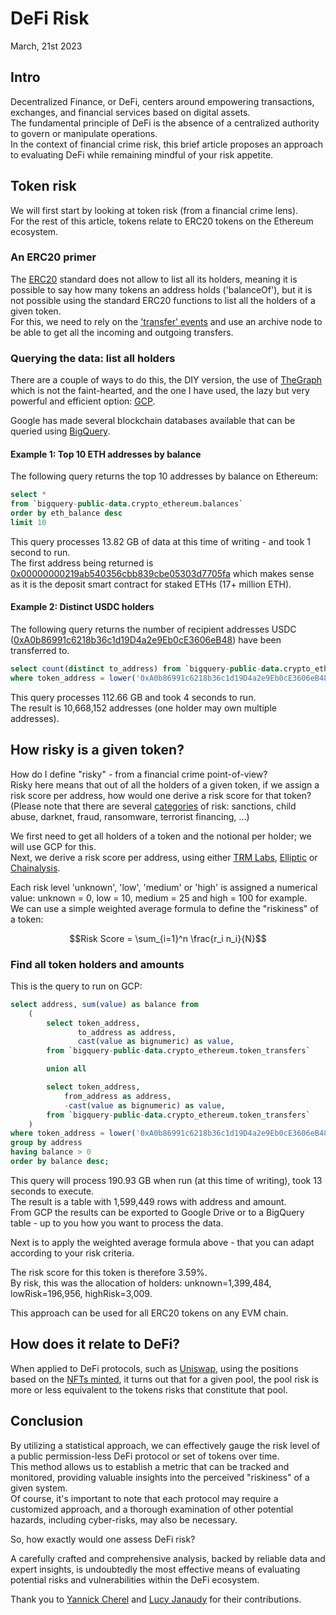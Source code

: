# DeFi Risk

March, 21st 2023

## Intro

Decentralized Finance, or DeFi, centers around empowering transactions, exchanges, and financial services based on digital assets.  
The fundamental principle of DeFi is the absence of a centralized authority to govern or manipulate operations.  
In the context of financial crime risk, this brief article proposes an approach to evaluating DeFi while remaining mindful of your risk appetite.

## Token risk

We will first start by looking at token risk (from a financial crime lens).  
For the rest of this article, tokens relate to ERC20 tokens on the Ethereum ecosystem.

### An ERC20 primer
The [ERC20](https://ethereum.org/en/developers/docs/standards/tokens/erc-20/) standard does not allow to list
all its holders, meaning it is possible to say how many tokens an address holds ('balanceOf'), but it is not possible
using the standard ERC20 functions to list all the holders of a given token.  
For this, we need to rely on the ['transfer' events](https://docs.openzeppelin.com/contracts/2.x/api/token/erc20#IERC20-Transfer-address-address-uint256-) 
and use an archive node to be able to get all the incoming and outgoing transfers.  

### Querying the data: list all holders
There are a couple of ways to do this, the DIY version, the use of [TheGraph](https://thegraph.com/) which
is not the faint-hearted, and the one I have used, the lazy but very powerful and efficient option: [GCP](https://cloud.google.com/).  

Google has made several blockchain databases available that can be queried using [BigQuery](https://cloud.google.com/bigquery).  

#### Example 1: Top 10 ETH addresses by balance
The following query returns the top 10 addresses by balance on Ethereum:

```sql
select *
from `bigquery-public-data.crypto_ethereum.balances`
order by eth_balance desc
limit 10
```

This query processes 13.82 GB of data at this time of writing - and took 1 second to run.  
The first address being returned is [0x00000000219ab540356cbb839cbe05303d7705fa](https://etherscan.io/address/0x00000000219ab540356cbb839cbe05303d7705fa) which makes sense as it is
the deposit smart contract for staked ETHs (17+ million ETH).

#### Example 2: Distinct USDC holders
The following query returns the number of recipient addresses USDC ([0xA0b86991c6218b36c1d19D4a2e9Eb0cE3606eB48](https://etherscan.io/address/0xA0b86991c6218b36c1d19D4a2e9Eb0cE3606eB48)) have been 
transferred to.

```sql
select count(distinct to_address) from `bigquery-public-data.crypto_ethereum.token_transfers`
where token_address = lower('0xA0b86991c6218b36c1d19D4a2e9Eb0cE3606eB48'); 
```

This query processes 112.66 GB and took 4 seconds to run.  
The result is 10,668,152 addresses (one holder may own multiple addresses).

## How risky is a given token?

How do I define "risky" - from a financial crime point-of-view?  
Risky here means that out of all the holders of a given token, if we assign a risk score per address, 
how would one derive a risk score for that token?  
(Please note that there are several [categories](https://academy.chainalysis.com/risky-typologies) of risk: sanctions, child abuse, darknet, fraud, ransomware, terrorist financing, ...)  

We first need to get all holders of a token and the notional per holder; we will use GCP for this.  
Next, we derive a risk score per address, using either [TRM Labs](https://www.trmlabs.com/), [Elliptic](https://www.elliptic.co/)
or [Chainalysis](https://www.chainalysis.com/).

Each risk level 'unknown', 'low', 'medium' or 'high' is assigned a numerical value:  unknown = 0, low = 10, medium = 25 and high = 100 
for example.  
We can use a simple weighted average formula to define the "riskiness" of a token: 

$$Risk Score = \sum_{i=1}^n \frac{r_i n_i}{N}$$

### Find all token holders and amounts

This is the query to run on GCP:

```sql
select address, sum(value) as balance from
    (
        select token_address,
               to_address as address,
               cast(value as bignumeric) as value,
        from `bigquery-public-data.crypto_ethereum.token_transfers`

        union all

        select token_address,
            from_address as address,
            -cast(value as bignumeric) as value,
        from `bigquery-public-data.crypto_ethereum.token_transfers`
    )
where token_address = lower('0xA0b86991c6218b36c1d19D4a2e9Eb0cE3606eB48')
group by address
having balance > 0
order by balance desc;
```

This query will process 190.93 GB when run (at this time of writing), took 13 seconds to execute.  
The result is a table with 1,599,449 rows with address and amount.  
From GCP the results can be exported to Google Drive or to a BigQuery table - up to you how you want to process the data.  

Next is to apply the weighted average formula above - that you can adapt according to your risk criteria.

The risk score for this token is therefore 3.59%.  
By risk, this was the allocation of holders: unknown=1,399,484, lowRisk=196,956, highRisk=3,009.

This approach can be used for all ERC20 tokens on any EVM chain.

## How does it relate to DeFi?

When applied to DeFi protocols, such as [Uniswap](https://uniswap.org/), 
using the positions based on the [NFTs minted](https://opensea.io/collection/uniswap-v3-positions), 
it turns out that for a given pool, the pool risk is more or less equivalent to the tokens risks that constitute that pool.

## Conclusion
By utilizing a statistical approach, we can effectively gauge the risk level of a public permission-less DeFi protocol 
or set of tokens over time.  
This method allows us to establish a metric that can be tracked and monitored, providing valuable insights into the 
perceived "riskiness" of a given system.  
Of course, it's important to note that each protocol may require a customized approach, and a thorough examination of other potential hazards, 
including cyber-risks, may also be necessary.  

So, how exactly would one assess DeFi risk?  

A carefully crafted and comprehensive analysis, backed by reliable data and expert insights, is undoubtedly the most effective means 
of evaluating potential risks and vulnerabilities within the DeFi ecosystem.

Thank you to [Yannick Cherel](https://www.linkedin.com/in/yannick-cherel-8b20933/) and [Lucy Janaudy](https://www.linkedin.com/in/lucy-janaudy/)
for their contributions.
